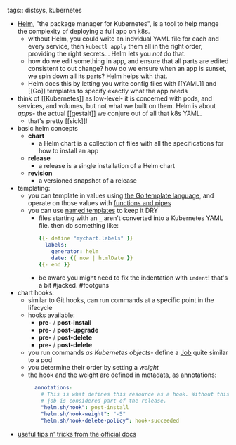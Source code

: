 tags:: distsys, kubernetes

- [Helm](https://helm.sh/), "the package manager for Kubernetes", is a tool to help mange the complexity of deploying a full app on k8s.
	- without Helm, you could write an indvidual YAML file for each and every service, then `kubectl apply` them all in the right order, providing the right secrets... Helm lets you *not* do that.
	- how do we edit something in app, and ensure that all parts are edited consistent to out change? how do we ensure when an app is sunset, we spin down all its parts? Helm helps with that.
	- Helm does this by letting you write config files with [[YAML]] and [[Go]] templates to specify exactly what the app needs
- think of [[Kubernetes]] as low-level- it is concerned with pods, and services, and volumes, but not what we built on them. Helm is about _apps_- the actual [[gestalt]] we conjure out of all that k8s YAML.
	- that's pretty [[sick]]!
- basic helm concepts
	- **chart**
		- a Helm chart is a collection of files with all the specifications for how to install an app
	- **release**
		- a release is a single installation of a Helm chart
	- **revision**
		- a versioned snapshot of a release
- templating:
	- you can template in values using [the Go template language](https://pkg.go.dev/text/template), and operate on those values with [functions and pipes](https://helm.sh/docs/chart_template_guide/functions_and_pipelines/)
	- you can use [named templates](https://helm.sh/docs/chart_template_guide/named_templates/) to keep it DRY
		- files starting with an `_` aren't converted into a Kubernetes YAML file. then do something like:
		  ```YAML
		  {{- define "mychart.labels" }}
		    labels:
		      generator: helm
		      date: {{ now | htmlDate }}
		  {{- end }}
		  ```
		- be aware you might need to fix the indentation with `indent`! that's a bit #jacked. #footguns
- chart hooks:
	- similar to Git hooks, can run commands at a specific point in the lifecycle
	- hooks available:
		- **pre-** / **post-install**
		- **pre-** / **post-upgrade**
		- **pre-** / **post-delete**
		- **pre-** / **post-delete**
	- you run commands _as Kubernetes objects_- define a [Job](https://kubernetes.io/docs/concepts/workloads/controllers/job/) quite similar to a pod
	- you determine their order by setting a _weight_
	- the hook and the weight are defined in metadata, as annotations:
	  ```YAML
	    annotations:
	      # This is what defines this resource as a hook. Without this line, the
	      # job is considered part of the release.
	      "helm.sh/hook": post-install
	      "helm.sh/hook-weight": "-5"
	      "helm.sh/hook-delete-policy": hook-succeeded
	  ```
- [useful tips n' tricks from the official docs](https://helm.sh/docs/howto/charts_tips_and_tricks/)